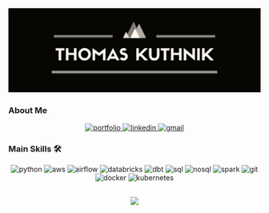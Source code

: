 <!---
## Thomas Kuthnik
* Senior Data Engineer at TrueNorth for Unison :us:
* Information Systems Engineering at UTN-FRBA :argentina:
-->
<img src="./banner.jpg" alt="name banner" />

### About Me

<div align="center">
<a href="https://thomykut.github.io/">
<img src="https://img.shields.io/badge/check%20out%20my%20Portfolio-042549?style=for-the-badge&logo=moleculer&logoColor=white" alt="portfolio" />
</a>
<a href="https://www.linkedin.com/in/thomas-kuthnik/">
<img src="https://img.shields.io/badge/visit%20my%20Linkedin-0A66C2?style=for-the-badge&logo=linkedin&logoColor=white" alt="linkedin" />
<a href="mailto:thomaskuthnik@gmail.com">
<img src="https://img.shields.io/badge/email%20me-EA4335?style=for-the-badge&logo=gmail&logoColor=white" alt="gmail" />
</a>
</div>

### Main Skills 🛠
<div align="center">
  <img src="https://img.shields.io/badge/Python-3776AB?style=for-the-badge&logo=python&logoColor=white" alt="python" />
  <img src="https://img.shields.io/badge/AWS-232F3E?style=for-the-badge&logo=amazonwebservices&logoColor=white" alt="aws" />
  <img src="https://img.shields.io/badge/Airflow-61DAFB?style=for-the-badge&logo=apache-airflow&logoColor=black" alt="airflow" />
  <img src="https://img.shields.io/badge/Databricks-EF3E2B?style=for-the-badge&logo=databricks&logoColor=white" alt="databricks" />
  <img src="https://img.shields.io/badge/dbt-FF6B4D?style=for-the-badge&logo=dbt&logoColor=white" alt="dbt" />
  <img src="https://img.shields.io/badge/SQL-316192?style=for-the-badge&logo=postgresql&logoColor=white" alt="sql" />
  <img src="https://img.shields.io/badge/NoSQL-0066FF?style=for-the-badge&logo=Amazon%20DynamoDB&logoColor=white" alt="nosql" />
  <img src="https://img.shields.io/badge/Spark-E4682?style=for-the-badge&logo=apache-spark&logoColor=white" alt="spark" />
  <img src="https://img.shields.io/badge/Git-F05032?style=for-the-badge&logo=git&logoColor=white" alt="git" />
  <img src="https://img.shields.io/badge/Docker-0db7ed?style=for-the-badge&logo=docker&logoColor=white" alt="docker" />
  <img src="https://img.shields.io/badge/Kubernetes-3970e4?style=for-the-badge&logo=kubernetes&logoColor=white" alt="kubernetes" />
</div>
<!---
### GitHub Stats 📈
<div align="center">
  <table width="100%">
    <tbody>
      <tr>
        <td width="50%" style="border: none !important;">
        <div align="center" width="100%">
          <a href="https://github.com/thomykut">
            <img src="https://github-readme-stats.vercel.app/api/top-langs/?username=thomykut&hide=ruby&layout=compact&hide_border=true&langs_count=6" alt="Thomykut's Language Stats" vertical-align="middle"/>
          </a>
        </div>
        </td>
        <td width="50%" style="border: none !important;">
        <div align="center" width="100%">
          <a href="https://github.com/thomykut">
            <img src="https://github-readme-stats.vercel.app/api?username=thomykut&show_icons=true&hide=stars&hide_border=true" alt="Thomykut's GitHub Stats" vertical-align="middle"/>
          </a>
        </div>
        </td>
      </tr>
    </tbody>
  <table>
<div>
-->

##

<div align='center'>

![](https://komarev.com/ghpvc/?username=thomykut&label=Profile+Views)

</div>
